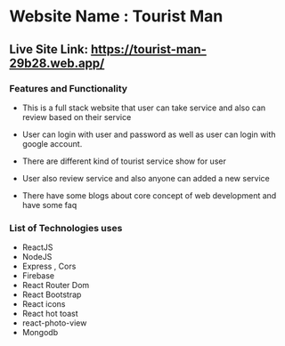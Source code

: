 # Website Name : Tourist Man

## Live Site Link: https://tourist-man-29b28.web.app/
### Features and Functionality
* This is a full stack website that user can take service and also can review based on their service 
* User can login with user and password as well as user can login with google account.
* There are different kind of tourist service show for user
 
* User also review service and also anyone can added a new service
* There have some blogs about core concept of web development and have some faq 


### List of Technologies uses

* ReactJS
* NodeJS
* Express , Cors
* Firebase
* React Router Dom
* React Bootstrap
* React icons
* React hot toast
* react-photo-view
* Mongodb